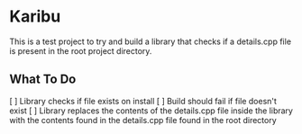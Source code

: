 # Karibu

This is a test project to try and build a library that checks if a details.cpp file is present 
in the root project directory.

## What To Do
[ ] Library checks if file exists on install
    [ ] Build should fail if file doesn't exist 
[ ] Library replaces the contents of the details.cpp file inside the library with
the contents found in the details.cpp file found in the root directory
